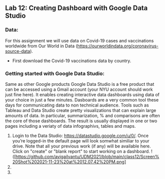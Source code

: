 ## Lab 12: Creating Dashboard with Google Data Studio 

### Data: 

For this assignment we will use data on Covid-19 cases and vaccinations worldwide from Our World in Data (https://ourworldindata.org/coronavirus-source-data). 
* First download the Covid-19 vaccinations data by country.

### Getting started with Google Data Studio: 

Same as other Google products Google Data Studio is a free product that can be accessed using a Gmail account (your NYU account should work just fine here). It enables creating interactive data dashboards using data of your choice in just a few minutes. Dasboards are a very common tool these days for communicating data to non technical audience. Tools such as Tableau and Data Studio create pretty visualizations that can explain large amounts of data. In particular, summarization, % and comparisons are often the core of those dashboards. The result is usually displayed in one or two pages including a veriaty of data infographivs, tables and maps. 

1. Login to the Data Studio: https://datastudio.google.com/u/0/. Once you’re logged-in the default page will look somwhat similiar to your drive. Note that all your previous work (if any) will be available here. Click on "create" or "blank report" to start working on a dashboard. !([https://github.com/avigailvantu/UDM2021/blob/main/class12/Screen%20Shot%202021-11-23%20at%2012.07.42%20PM.png]
2. 
3. 
